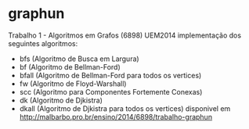 graphun
=======

Trabalho 1 - Algoritmos em Grafos (6898) UEM2014
implementação dos seguintes algoritmos:
  - bfs (Algoritmo de Busca em Largura)
  - bf  (Algoritmo de Bellman-Ford)
  - bfall (Algoritmo de Bellman-Ford para todos os vertices)
  - fw  (Algoritmo de Floyd-Warshall)
  - scc (Algoritmo para Componentes Fortemente Conexas)
  - dk  (Algoritmo de Djkistra)
  - dkall (Algoritmo de Djkistra para todos os vertices)
disponivel em http://malbarbo.pro.br/ensino/2014/6898/trabalho-graphun

